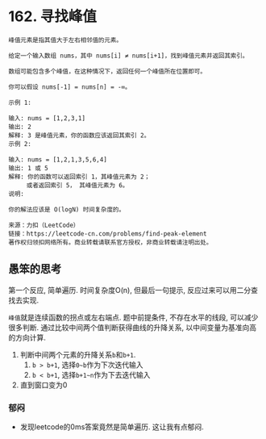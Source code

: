 # 162. 寻找峰值
```
峰值元素是指其值大于左右相邻值的元素。

给定一个输入数组 nums，其中 nums[i] ≠ nums[i+1]，找到峰值元素并返回其索引。

数组可能包含多个峰值，在这种情况下，返回任何一个峰值所在位置即可。

你可以假设 nums[-1] = nums[n] = -∞。

示例 1:

输入: nums = [1,2,3,1]
输出: 2
解释: 3 是峰值元素，你的函数应该返回其索引 2。
示例 2:

输入: nums = [1,2,1,3,5,6,4]
输出: 1 或 5 
解释: 你的函数可以返回索引 1，其峰值元素为 2；
     或者返回索引 5， 其峰值元素为 6。
说明:

你的解法应该是 O(logN) 时间复杂度的。

来源：力扣（LeetCode）
链接：https://leetcode-cn.com/problems/find-peak-element
著作权归领扣网络所有。商业转载请联系官方授权，非商业转载请注明出处。
```

## 愚笨的思考

第一个反应, 简单遍历. 时间复杂度O(n), 但最后一句提示, 反应过来可以用二分查找去实现. 

`峰值`就是连续函数的拐点或左右端点. 题中前提条件, 不存在水平的线段, 可以减少很多判断. 通过比较中间两个值判断获得曲线的升降关系, 以中间变量为基准向高的方向计算.

1. 判断中间两个元素的升降关系`b`和`b+1`. 
    1. `b > b+1`, 选择`0~b`作为下次迭代输入
    2. `b < b+1`, 选择`b+1~n`作为下去迭代输入
2. 直到窗口变为0

### 郁闷
* 发现leetcode的0ms答案竟然是简单遍历. 这让我有点郁闷.



